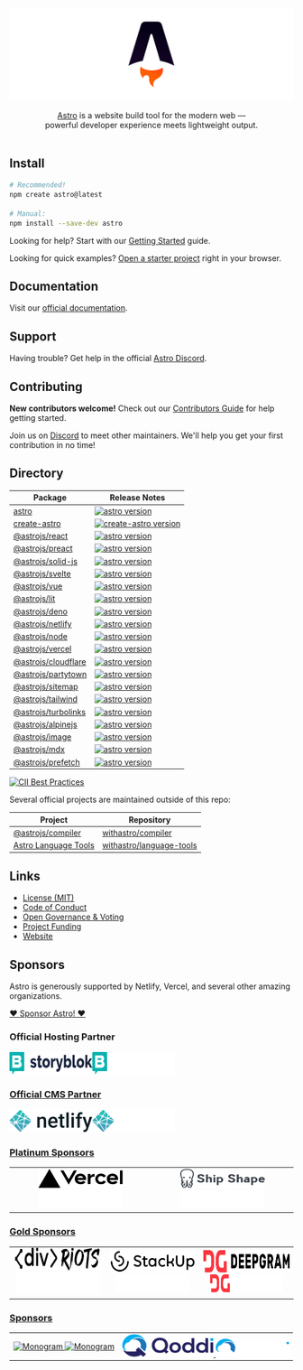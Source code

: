 <p align="center">
  <img src="assets/social/banner-minimal.png" alt="Astro logo">
  <br/><br/>
  <a href="https://astro.build">Astro</a> is a website build tool for the modern web &mdash;
  <br/>
  powerful developer experience meets lightweight output.
  <br/><br/>
</p>

## Install


```bash
# Recommended!
npm create astro@latest

# Manual:
npm install --save-dev astro
```

Looking for help? Start with our [Getting Started](https://docs.astro.build/en/getting-started/) guide.  

Looking for quick examples? [Open a starter project](https://astro.new/) right in your browser.
## Documentation

Visit our [official documentation](https://docs.astro.build/).

## Support

Having trouble? Get help in the official [Astro Discord](https://astro.build/chat).
## Contributing

**New contributors welcome!** Check out our [Contributors Guide](CONTRIBUTING.md) for help getting started. 

Join us on [Discord](https://astro.build/chat) to meet other maintainers. We'll help you get your first contribution in no time!

## Directory

| Package                                                 | Release Notes                                                                                                                     |
| ------------------------------------------------------- | --------------------------------------------------------------------------------------------------------------------------------- |
| [astro](packages/astro)                                 | [![astro version](https://img.shields.io/npm/v/astro.svg?label=%20)](packages/astro/CHANGELOG.md)                                 |
| [create-astro](packages/create-astro)                   | [![create-astro version](https://img.shields.io/npm/v/create-astro.svg?label=%20)](packages/create-astro/CHANGELOG.md)            |
| [@astrojs/react](packages/integrations/react)           | [![astro version](https://img.shields.io/npm/v/@astrojs/react.svg?label=%20)](packages/integrations/react/CHANGELOG.md)           |
| [@astrojs/preact](packages/integrations/preact)         | [![astro version](https://img.shields.io/npm/v/@astrojs/preact.svg?label=%20)](packages/integrations/preact/CHANGELOG.md)         |
| [@astrojs/solid-js](packages/integrations/solid)        | [![astro version](https://img.shields.io/npm/v/@astrojs/solid-js.svg?label=%20)](packages/integrations/solid-js/CHANGELOG.md)     |
| [@astrojs/svelte](packages/integrations/svelte)         | [![astro version](https://img.shields.io/npm/v/@astrojs/svelte.svg?label=%20)](packages/integrations/svelte/CHANGELOG.md)         |
| [@astrojs/vue](packages/integrations/vue)               | [![astro version](https://img.shields.io/npm/v/@astrojs/vue.svg?label=%20)](packages/integrations/vue/CHANGELOG.md)               |
| [@astrojs/lit](packages/integrations/lit)               | [![astro version](https://img.shields.io/npm/v/@astrojs/lit.svg?label=%20)](packages/integrations/lit/CHANGELOG.md)               |
| [@astrojs/deno](packages/integrations/deno)             | [![astro version](https://img.shields.io/npm/v/@astrojs/deno.svg?label=%20)](packages/integrations/deno/CHANGELOG.md)             |
| [@astrojs/netlify](packages/integrations/netlify)       | [![astro version](https://img.shields.io/npm/v/@astrojs/netlify.svg?label=%20)](packages/integrations/netlify/CHANGELOG.md)       |
| [@astrojs/node](packages/integrations/node)       | [![astro version](https://img.shields.io/npm/v/@astrojs/node.svg?label=%20)](packages/integrations/node/CHANGELOG.md)       |
| [@astrojs/vercel](packages/integrations/vercel)         | [![astro version](https://img.shields.io/npm/v/@astrojs/vercel.svg?label=%20)](packages/integrations/vercel/CHANGELOG.md)         |
| [@astrojs/cloudflare](packages/integrations/cloudflare) | [![astro version](https://img.shields.io/npm/v/@astrojs/cloudflare.svg?label=%20)](packages/integrations/cloudflare/CHANGELOG.md) |
| [@astrojs/partytown](packages/integrations/partytown)   | [![astro version](https://img.shields.io/npm/v/@astrojs/partytown.svg?label=%20)](packages/integrations/partytown/CHANGELOG.md)   |
| [@astrojs/sitemap](packages/integrations/sitemap)       | [![astro version](https://img.shields.io/npm/v/@astrojs/sitemap.svg?label=%20)](packages/integrations/sitemap/CHANGELOG.md)       |
| [@astrojs/tailwind](packages/integrations/tailwind)     | [![astro version](https://img.shields.io/npm/v/@astrojs/tailwind.svg?label=%20)](packages/integrations/tailwind/CHANGELOG.md)     |
| [@astrojs/turbolinks](packages/integrations/turbolinks) | [![astro version](https://img.shields.io/npm/v/@astrojs/turbolinks.svg?label=%20)](packages/integrations/turbolinks/CHANGELOG.md) |
| [@astrojs/alpinejs](packages/integrations/alpinejs) | [![astro version](https://img.shields.io/npm/v/@astrojs/alpinejs.svg?label=%20)](packages/integrations/alpinejs/CHANGELOG.md) |
| [@astrojs/image](packages/integrations/image) | [![astro version](https://img.shields.io/npm/v/@astrojs/image.svg?label=%20)](packages/integrations/image/CHANGELOG.md) |
| [@astrojs/mdx](packages/integrations/mdx) | [![astro version](https://img.shields.io/npm/v/@astrojs/mdx.svg?label=%20)](packages/integrations/mdx/CHANGELOG.md) |
| [@astrojs/prefetch](packages/integrations/prefetch) | [![astro version](https://img.shields.io/npm/v/@astrojs/prefetch.svg?label=%20)](packages/integrations/prefetch/CHANGELOG.md) |

[![CII Best Practices](https://bestpractices.coreinfrastructure.org/projects/6178/badge)](https://bestpractices.coreinfrastructure.org/projects/6178)

Several official projects are maintained outside of this repo:

| Project                                                             | Repository                                                              |
| ------------------------------------------------------------------- | ----------------------------------------------------------------------- |
| [@astrojs/compiler](packages/integrations/compiler)                 | [withastro/compiler](https://github.com/withastro/compiler)             |
| [Astro Language Tools](https://github.com/withastro/language-tools) | [withastro/language-tools](https://github.com/withastro/language-tools) |


## Links

- [License (MIT)](LICENSE)
- [Code of Conduct](https://github.com/withastro/.github/blob/main/CODE_OF_CONDUCT.md)
- [Open Governance & Voting](https://github.com/withastro/.github/blob/main/GOVERNANCE.md)
- [Project Funding](https://github.com/withastro/.github/blob/main/FUNDING.md)
- [Website](https://astro.build/)

## Sponsors

Astro is generously supported by Netlify, Vercel, and several other amazing organizations.

[❤️ Sponsor Astro! ❤️](https://github.com/withastro/.github/blob/main/FUNDING.md)

### Official Hosting Partner

<a href="https://storyblok.com/#gh-light-mode-only" target="_blank"><img width="147" height="40" src="https://raw.githubusercontent.com/withastro/astro/main/.github/assets/storyblok.svg#gh-light-mode-only" alt="Storyblok" /></a><a href="https://storyblok.com/#gh-dark-mode-only" target="_blank"><img width="147" height="40" src="https://raw.githubusercontent.com/withastro/astro/main/.github/assets/storyblok-dark.svg#gh-dark-mode-only" alt="Storyblok" />

### Official CMS Partner

<a href="https://storyblok.com//#gh-light-mode-only" target="_blank"><img width="147" height="40" src="https://raw.githubusercontent.com/withastro/astro/main/.github/assets/netlify.svg#gh-light-mode-only" alt="Netlify" /></a><a href="https://www.netlify.com/#gh-dark-mode-only" target="_blank"><img width="147" height="40" src="https://raw.githubusercontent.com/withastro/astro/main/.github/assets/netlify-dark.svg#gh-dark-mode-only" alt="Netlify" />

### Platinum Sponsors

<table>
  <tbody>
    <tr>
      <td align="center">
        <a href="https://www.vercel.com/#gh-light-mode-only" target="_blank">
          <img width="150" height="34" src="https://raw.githubusercontent.com/withastro/astro/main/.github/assets/vercel.svg#gh-light-mode-only" alt="Vercel" />
        </a>
        <a href="https://www.vercel.com/#gh-dark-mode-only">
          <img width="150" height="34" src="https://raw.githubusercontent.com/withastro/astro/main/.github/assets/vercel-dark.svg#gh-dark-mode-only" alt="Vercel" />
        </a>
      </td>
      <td align="center">
        <a href="https://shipshape.io/#gh-light-mode-only" target="_blank">
          <img width="150" height="34" src="https://raw.githubusercontent.com/withastro/astro/main/.github/assets/shipshape.svg#gh-light-mode-only" alt="Ship Shape" />
        </a>
        <a href="https://shipshape.io/#gh-dark-mode-only">
          <img width="150" height="34" src="https://raw.githubusercontent.com/withastro/astro/main/.github/assets/shipshape-dark.svg#gh-dark-mode-only" alt="Ship Shape" />
        </a>
      </td>
    </tr>
  </tbody>
</table>

### Gold Sponsors

<table>
  <tbody>
    <tr>
      <td align="center">
        <a href="https://divRIOTS.com#gh-light-mode-only" target="_blank">
        <img width="150" height="40" src="https://raw.githubusercontent.com/withastro/astro/main/.github/assets/divriots.svg#gh-light-mode-only" alt="‹div›RIOTS" />
        </a>
        <a href="https://divRIOTS.com#gh-dark-mode-only" target="_blank">
        <img width="150" height="40" src="https://raw.githubusercontent.com/withastro/astro/main/.github/assets/divriots-dark.svg#gh-dark-mode-only" alt="‹div›RIOTS" />
        </a>
      </td>
      <td align="center">
        <a href="https://stackupdigital.co.uk/#gh-light-mode-only" target="_blank">
        <img width="162" height="40" src="https://raw.githubusercontent.com/withastro/astro/main/.github/assets/stackup.svg#gh-light-mode-only" alt="StackUp Digital" />
        </a>
        <a href="https://stackupdigital.co.uk/#gh-dark-mode-only" target="_blank">
        <img width="130" height="32" src="https://raw.githubusercontent.com/withastro/astro/main/.github/assets/stackup-dark.svg#gh-dark-mode-only" alt="StackUp Digital" />
        </a>
      </td>
      <td align="center">
        <a href="http://deepgram.com/#gh-light-mode-only" target="_blank">
        <img width="162" height="40" src="https://raw.githubusercontent.com/withastro/astro/main/.github/assets/deepgram.svg#gh-light-mode-only" alt="Deepgram" />
        </a>
        <a href="http://deepgram.com/#gh-dark-mode-only" target="_blank">
        <img width="130" height="32" src="https://raw.githubusercontent.com/withastro/astro/main/.github/assets/deepgram-dark.svg#gh-dark-mode-only" alt="Deepgram" />
        </a>
      </td>
    </tr>
  </tbody>
</table>

### Sponsors

<table>
  <tbody>
    <tr>
      <td align="center">
        <a href="https://monogram.io/#gh-light-mode-only" target="_blank">
        <img width="162" height="40" src="https://raw.githubusercontent.com/withastro/astro/main/.github/assets/monogram.png#gh-light-mode-only" alt="Monogram" />
        </a>
        <a href="https://monogram.io/#gh-dark-mode-only" target="_blank">
        <img width="130" height="32" src="https://raw.githubusercontent.com/withastro/astro/main/.github/assets/monogram-dark.png#gh-light-mode-only" alt="Monogram" />
        </a>
      </td>
      <td align="center">
        <a href="https://qoddi.com/#gh-light-mode-only" target="_blank">
        <img width="162" height="40" src="https://raw.githubusercontent.com/withastro/astro/main/.github/assets/qoddi.png#gh-light-mode-only" alt="Qoddi App Platform" />
        </a>
        <a href="https://qoddi.com/#gh-dark-mode-only" target="_blank">
        <img width="130" height="32" src="https://raw.githubusercontent.com/withastro/astro/main/.github/assets/qoddi-dark.png#gh-light-mode-only" alt="Qoddi App Platform" />
        </a>
      </td>
    </tr>
  </tbody>
</table>
